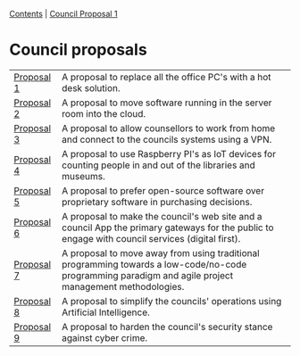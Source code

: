 [Contents](../personal_learning_record/personal_learning_record.md) | [Council Proposal 1](../personal_learning_record/proposal1.md) 

# Council proposals

|                                         |                                                                        |
|:----------------------------------------|:-----------------------------------------------------------------------|
| [Proposal 1](../proposals/proposal1.md) | A proposal to replace all the office PC's with a hot desk solution.    |
| [Proposal 2](../proposals/proposal2.md) | A proposal to move software running in the server room into the cloud.  |
| [Proposal 3](../proposals/proposal3.md) | A proposal to allow counsellors to work from home and connect to the councils systems using a VPN. |
| [Proposal 4](../proposals/proposal4.md) | A proposal to use Raspberry PI's as IoT devices for counting people in and out of the libraries and museums. |
| [Proposal 5](../proposals/proposal5.md) | A proposal to prefer open-source software over proprietary software in purchasing decisions. |
| [Proposal 6](../proposals/proposal6.md) | A proposal to make the council's web site and a council App the primary gateways for the public to engage with council services (digital first). |
| [Proposal 7](../proposals/proposal7.md) | A proposal to move away from using traditional programming towards a low-code/no-code programming paradigm and agile project management methodologies. |
| [Proposal 8](../proposals/proposal8.md) | A proposal to simplify the councils' operations using Artificial Intelligence. |
| [Proposal 9](../proposals/proposal9.md) | A proposal to harden the council's security stance against cyber crime. |
